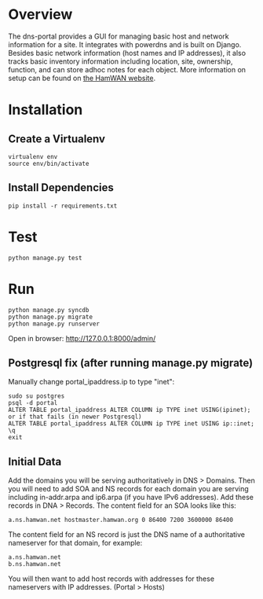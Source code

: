 # Overview

The dns-portal provides a GUI for managing basic host and network information for a site.  It integrates
with powerdns and is built on Django.  Besides basic network information (host names and IP addresses), it
also tracks basic inventory information including location, site, ownership, function, and can store adhoc notes
for each object. More information on setup can be found on
[the HamWAN website](https://hamwan.org/Standards/Network%20Engineering/Cell%20Site%20Configuration/Servers.html).

# Installation

## Create a Virtualenv

    virtualenv env
    source env/bin/activate

## Install Dependencies

    pip install -r requirements.txt

# Test

    python manage.py test

# Run

    python manage.py syncdb
    python manage.py migrate
    python manage.py runserver

Open in browser: http://127.0.0.1:8000/admin/

## Postgresql fix (after running manage.py migrate)

Manually change portal_ipaddress.ip to type "inet":

    sudo su postgres
    psql -d portal
    ALTER TABLE portal_ipaddress ALTER COLUMN ip TYPE inet USING(ipinet);
    or if that fails (in newer Postgresql)
    ALTER TABLE portal_ipaddress ALTER COLUMN ip TYPE inet USING ip::inet;
    \q
    exit

## Initial Data

Add the domains you will be serving authoritatively in DNS > Domains.
Then you will need to add SOA and NS records for each domain you are serving
including in-addr.arpa and ip6.arpa (if you have IPv6 addresses). Add these records 
in DNA > Records.
The content field for an SOA looks like this:

    a.ns.hamwan.net hostmaster.hamwan.org 0 86400 7200 3600000 86400

The content field for an NS record is just the DNS name of a authoritative nameserver for that domain, for example:

    a.ns.hamwan.net
    b.ns.hamwan.net

You will then want to add host records with addresses for these nameservers with IP addresses.  (Portal > Hosts)
